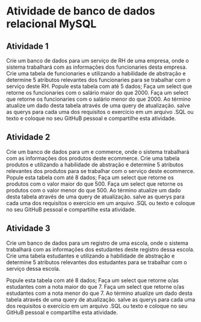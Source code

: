 # Atividade de banco de dados relacional MySQL



## Atividade 1

Crie um banco de dados para um serviço de RH de uma empresa, onde o sistema
trabalhará com as informações dos funcionaries desta empresa.
Crie uma tabela de funcionaries e utilizando a habilidade de abstração e determine 5
atributos relevantes dos funcionaries para se trabalhar com o serviço deste RH.
Popule esta tabela com até 5 dados;
Faça um select que retorne os funcionaries com o salário maior do que 2000.
Faça um select que retorne os funcionaries com o salário menor do que 2000.
Ao término atualize um dado desta tabela através de uma query de atualização.
salve as querys para cada uma dos requisitos o exercício em um arquivo .SQL ou texto e
coloque no seu GitHuB pessoal e compartilhe esta atividade.



## Atividade 2

Crie um banco de dados para um e commerce, onde o sistema trabalhará com as
informações dos produtos deste ecommerce.
Crie uma tabela produtos e utilizando a habilidade de abstração e determine 5 atributos
relevantes dos produtos para se trabalhar com o serviço deste ecommerce.
Popule esta tabela com até 8 dados;
Faça um select que retorne os produtos com o valor maior do que 500.
Faça um select que retorne os produtos com o valor menor do que 500.
Ao término atualize um dado desta tabela através de uma query de atualização.
salve as querys para cada uma dos requisitos o exercício em um arquivo .SQL ou texto e
coloque no seu GitHuB pessoal e compartilhe esta atividade.



## Atividade 3

Crie um banco de dados para um registro de uma escola, onde o sistema trabalhará com as
informações dos estudantes deste registro dessa escola.
Crie uma tabela estudantes e utilizando a habilidade de abstração e determine 5 atributos
relevantes dos estudantes para se trabalhar com o serviço dessa escola.

Popule esta tabela com até 8 dados;
Faça um select que retorne o/as estudantes com a nota maior do que 7.
Faça um select que retorne o/as estudantes com a nota menor do que 7.
Ao término atualize um dado desta tabela através de uma query de atualização.
salve as querys para cada uma dos requisitos o exercício em um arquivo .SQL ou texto e
coloque no seu GitHuB pessoal e compartilhe esta atividade.